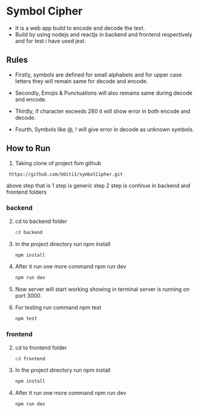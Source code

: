 # Symbol Cipher

* It is a web app build to encode and decode the text.
* Build by using nodejs and reactjs in backend and frontend respectively and for test i have used jest.

## Rules

* Firstly, symbols are defined for small alphabets and for upper case letters they will remain same for decode and encode.

* Secondly, Emojis & Punctuations will also remains same during decode and encode.

* Thirdly, if character exceeds 280 it will show error in both encode and decode.

* Fourth, Symbols like @, ! will give error in decode as unknown symbols.

## How to Run

1. Taking clone of project fom github
 ```bash
  https://github.com/Uditi1/symbolCipher.git
   ```

above step that is 1 step is generic step 2 step is continue in backend and frontend folders

### backend

2. cd to  backend folder
    ```bash
   cd backend
   ```

3. In the project directory run npm install
   ```bash
   npm install
   ```

4. After it run one more command npm run dev

   ```bash
   npm run dev
   ```

5. Now server will start working showing in terminal server is running on port 3000.

6. For testing run command npm test

    ```bash
   npm test
   ```

### frontend

2. cd to  frontend folder
    ```bash
   cd frontend
   ```

3. In the project directory run npm install
   ```bash
   npm install
   ```

4. After it run one more command npm run dev

   ```bash
   npm run dev
   ```
